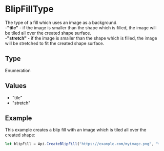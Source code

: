 # BlipFillType

The type of a fill which uses an image as a background.\
-**"tile"** - if the image is smaller than the shape which is filled, the image will be tiled all over the created shape surface.\
-**"stretch"** - if the image is smaller than the shape which is filled, the image will be stretched to fit the created shape surface.

## Type

Enumeration

## Values

- "tile"
- "stretch"


## Example

This example creates a blip fill with an image which is tiled all over the created shape:

```javascript editor-pdf
let blipFill = Api.CreateBlipFill("https://example.com/myimage.png", "tile");
```
